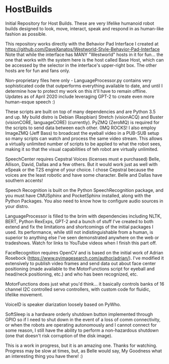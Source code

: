 # HostBuilds
Initial Repository for Host Builds.  These are very lifelike humanoid robot builds designed to look, move, interact, speak and respond in as human-like fashion as possible.

This repository works directly with the Behavior Pad Interface I created at https://github.com/DaveXanatos/Westworld-Style-Behavior-Pad-Interface  Note that while the interface has MANY "Westworld" hosts in it for fun... the one that works with the system here is the host called Base Host, which can be accessed by the selector in the interface's upper-right box.  The other hosts are for fun and fans only.

Non-proprietary files here only - LanguageProcessor.py contains very sophisticated code that outperforms everything available to date, and until I determine how to protect my work on this it'll have to remain offline.  Updates as of April 2020 include leveraging GPT-2 to create even more human-esque speech :)

These scripts are built on top of many dependencies and are Python 3.5 and up.  My build distro is Debian (Raspbian) Stretch (visionACQ) and Buster (visionCORE, languageCORE) (currently).  PyZMQ (ZeroMQ) is required for the scripts to send data between each other. 0MQ ROCKS!  I also employ ImageZMQ (Jeff Bass) to broadcast the eyeball video in a PUB-SUB setup so many scripts can watch and process the same video stream.  This allows a virtually unlimited number of scripts to be applied to what the robot sees, making it so that the visual capabilities of teh robot are virtually unlimited.

SpeechCenter requires Cepstral Voices (licenses must e purchased) Belle, Allison, David, Dallas and a few others.  But it would work just as well with eSpeak or the T2S engine of your choice.  I chose Cepstral because the voices are the least robotic and have some character.  Belle and Dallas have southern accents!

Speech Recognition is built on the Python SpeechRecognition package, and you must have CMUSphinx and PocketSphinx installed, along with the Python Packages.  You also need to know how to configure audio sources in your distro.

LanguageProcessor is filled to the brim with dependencies including NLTK, BERT, Python RexExps, GPT-2 and a bunch of stuff I've created to both extend and fix the limitations and shortcomings of the initial packages I used.  Its performance, while still not indistinguishable from a human, is superior to anything else I've seen demonstrated anywhere on the web or tradeshows.  Watch for links to YouTube videos when I finish this part off.

FaceRecognition requires OpenCV and is based on the initial work of Adrian Rosebock (https://www.pyimagesearch.com/author/adrian/).  I've modified it extensively to publish video frames and send data out about face center positioning (made available to the MotorFunctions script for eyeball and head/neck positioning, etc.) and who has been recognized, etc.

MotorFunctions does just what you'd think... it basically controls banks of 16 channel I2C controlled servo controllers, with custom code for fluidic, lifelike movement.

VoiceID is speaker diarization loosely based on PyWho.

SoftSleep is a hardware orderly shutdown button implemented through GPIO so if I need to shut down in the event of a loss of comm connectivity, or when the robots are operating autonomously and I cannot connect for some reason, I still have the ability to perform a non-hazardous shutdown (one that doesn't risk corruption of the disk image).

This is a work in progress, but it is an amazing one.  Thanks for watching.  Progress may be slow at times, but, as Belle would say, My Goodness what an interesting thing you have there! :)


